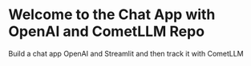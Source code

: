 # Welcome to the Chat App with OpenAI and CometLLM Repo

Build a chat app OpenAI and Streamlit and then track it with CometLLM
